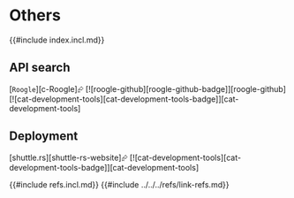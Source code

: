 # Others

{{#include index.incl.md}}

## API search

[`Roogle`][c-Roogle]⮳  [![roogle-github][roogle-github-badge]][roogle-github]  [![cat-development-tools][cat-development-tools-badge]][cat-development-tools]

## Deployment

[shuttle.rs][shuttle-rs-website]⮳  [![cat-development-tools][cat-development-tools-badge]][cat-development-tools]

{{#include refs.incl.md}}
{{#include ../../../refs/link-refs.md}}
